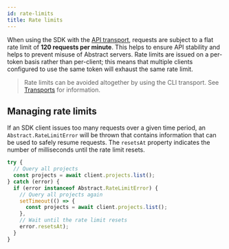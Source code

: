 ```yaml
---
id: rate-limits
title: Rate limits
---
```


When using the SDK with the [API transport](/docs/transports), requests are subject to a flat rate limit of **120 requests per minute**. This helps to ensure API stability and helps to prevent misuse of Abstract servers. Rate limits are issued on a per-token basis rather than per-client; this means that multiple clients configured to use the same token will exhaust the same rate limit.

> Rate limits can be avoided altogether by using the CLI transport. See [Transports](/docs/transports) for information.

## Managing rate limits

If an SDK client issues too many requests over a given time period, an `Abstract.RateLimitError` will be thrown that contains information that can be used to safely resume requests. The `resetsAt` property indicates the number of milliseconds until the rate limit resets.

```js
try {
  // Query all projects
  const projects = await client.projects.list();
} catch (error) {
  if (error instanceof Abstract.RateLimitError) {
    // Query all projects again
    setTimeout(() => {
      const projects = await client.projects.list();
    },
    // Wait until the rate limit resets
    error.resetsAt);
  }
}
```

